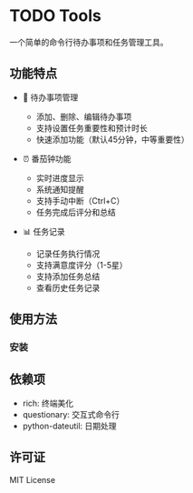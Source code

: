 # TODO Tools

一个简单的命令行待办事项和任务管理工具。

## 功能特点

- 📝 待办事项管理
  - 添加、删除、编辑待办事项
  - 支持设置任务重要性和预计时长
  - 快速添加功能（默认45分钟，中等重要性）

- ⏰ 番茄钟功能
  - 实时进度显示
  - 系统通知提醒
  - 支持手动中断（Ctrl+C）
  - 任务完成后评分和总结

- 📊 任务记录
  - 记录任务执行情况
  - 支持满意度评分（1-5星）
  - 支持添加任务总结
  - 查看历史任务记录

## 使用方法

### 安装

## 依赖项

- rich: 终端美化
- questionary: 交互式命令行
- python-dateutil: 日期处理

## 许可证

MIT License
